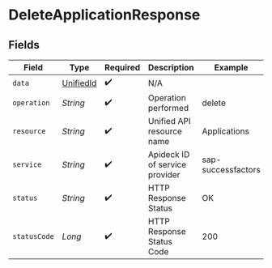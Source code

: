 # DeleteApplicationResponse


## Fields

| Field                                         | Type                                          | Required                                      | Description                                   | Example                                       |
| --------------------------------------------- | --------------------------------------------- | --------------------------------------------- | --------------------------------------------- | --------------------------------------------- |
| `data`                                        | [UnifiedId](../../models/shared/UnifiedId.md) | :heavy_check_mark:                            | N/A                                           |                                               |
| `operation`                                   | *String*                                      | :heavy_check_mark:                            | Operation performed                           | delete                                        |
| `resource`                                    | *String*                                      | :heavy_check_mark:                            | Unified API resource name                     | Applications                                  |
| `service`                                     | *String*                                      | :heavy_check_mark:                            | Apideck ID of service provider                | sap-successfactors                            |
| `status`                                      | *String*                                      | :heavy_check_mark:                            | HTTP Response Status                          | OK                                            |
| `statusCode`                                  | *Long*                                        | :heavy_check_mark:                            | HTTP Response Status Code                     | 200                                           |